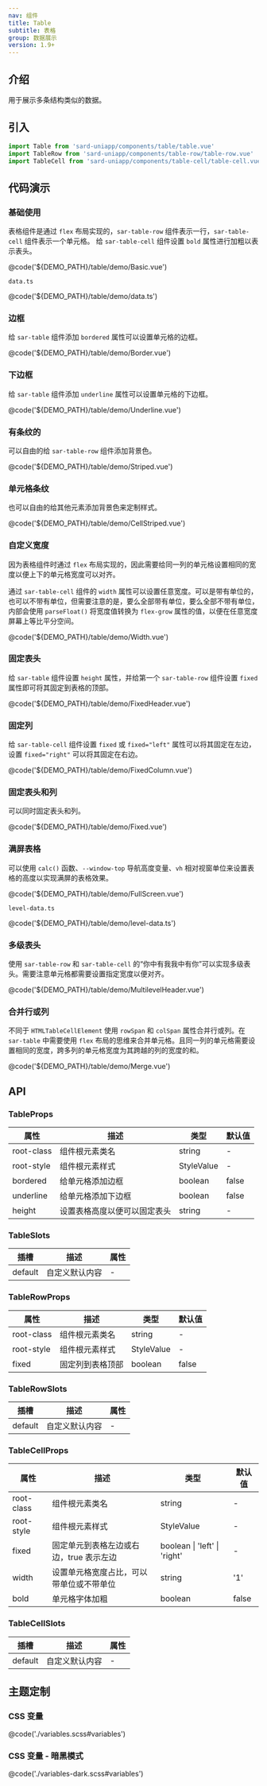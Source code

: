 ```yaml
---
nav: 组件
title: Table
subtitle: 表格
group: 数据展示
version: 1.9+
---
```


## 介绍

用于展示多条结构类似的数据。

## 引入

```ts
import Table from 'sard-uniapp/components/table/table.vue'
import TableRow from 'sard-uniapp/components/table-row/table-row.vue'
import TableCell from 'sard-uniapp/components/table-cell/table-cell.vue'
```

## 代码演示

### 基础使用

表格组件是通过 `flex` 布局实现的，`sar-table-row` 组件表示一行，`sar-table-cell` 组件表示一个单元格。
给 `sar-table-cell` 组件设置 `bold` 属性进行加粗以表示表头。

@code('${DEMO_PATH}/table/demo/Basic.vue')

`data.ts`

@code('${DEMO_PATH}/table/demo/data.ts')

### 边框

给 `sar-table` 组件添加 `bordered` 属性可以设置单元格的边框。

@code('${DEMO_PATH}/table/demo/Border.vue')

### 下边框

给 `sar-table` 组件添加 `underline` 属性可以设置单元格的下边框。

@code('${DEMO_PATH}/table/demo/Underline.vue')

### 有条纹的

可以自由的给 `sar-table-row` 组件添加背景色。

@code('${DEMO_PATH}/table/demo/Striped.vue')

### 单元格条纹

也可以自由的给其他元素添加背景色来定制样式。

@code('${DEMO_PATH}/table/demo/CellStriped.vue')

### 自定义宽度

因为表格组件时通过 `flex` 布局实现的，因此需要给同一列的单元格设置相同的宽度以便上下的单元格宽度可以对齐。

通过 `sar-table-cell` 组件的 `width` 属性可以设置任意宽度。可以是带有单位的，也可以不带有单位，但需要注意的是，要么全部带有单位，要么全部不带有单位，内部会使用 `parseFloat()` 将宽度值转换为 `flex-grow` 属性的值，以便在任意宽度屏幕上等比平分空间。

@code('${DEMO_PATH}/table/demo/Width.vue')

### 固定表头

给 `sar-table` 组件设置 `height` 属性，并给第一个 `sar-table-row` 组件设置 `fixed` 属性即可将其固定到表格的顶部。

@code('${DEMO_PATH}/table/demo/FixedHeader.vue')

### 固定列

给 `sar-table-cell` 组件设置 `fixed` 或 `fixed="left"` 属性可以将其固定在左边，设置 `fixed="right"` 可以将其固定在右边。

@code('${DEMO_PATH}/table/demo/FixedColumn.vue')

### 固定表头和列

可以同时固定表头和列。

@code('${DEMO_PATH}/table/demo/Fixed.vue')

### 满屏表格

可以使用 `calc()` 函数、`--window-top` 导航高度变量、`vh` 相对视窗单位来设置表格的高度以实现满屏的表格效果。

@code('${DEMO_PATH}/table/demo/FullScreen.vue')

`level-data.ts`

@code('${DEMO_PATH}/table/demo/level-data.ts')

### 多级表头

使用 `sar-table-row` 和 `sar-table-cell` 的“你中有我我中有你”可以实现多级表头。需要注意单元格都需要设置指定宽度以便对齐。

@code('${DEMO_PATH}/table/demo/MultilevelHeader.vue')

### 合并行或列

不同于 `HTMLTableCellElement` 使用 `rowSpan` 和 `colSpan` 属性合并行或列。在 `sar-table` 中需要使用 `flex` 布局的思维来合并单元格。且同一列的单元格需要设置相同的宽度，跨多列的单元格宽度为其跨越的列的宽度的和。

@code('${DEMO_PATH}/table/demo/Merge.vue')

## API

### TableProps

| 属性       | 描述                         | 类型       | 默认值 |
| ---------- | ---------------------------- | ---------- | ------ |
| root-class | 组件根元素类名               | string     | -      |
| root-style | 组件根元素样式               | StyleValue | -      |
| bordered   | 给单元格添加边框             | boolean    | false  |
| underline  | 给单元格添加下边框           | boolean    | false  |
| height     | 设置表格高度以便可以固定表头 | string     | -      |

### TableSlots

| 插槽    | 描述           | 属性 |
| ------- | -------------- | ---- |
| default | 自定义默认内容 | -    |

### TableRowProps

| 属性       | 描述             | 类型       | 默认值 |
| ---------- | ---------------- | ---------- | ------ |
| root-class | 组件根元素类名   | string     | -      |
| root-style | 组件根元素样式   | StyleValue | -      |
| fixed      | 固定列到表格顶部 | boolean    | false  |

### TableRowSlots

| 插槽    | 描述           | 属性 |
| ------- | -------------- | ---- |
| default | 自定义默认内容 | -    |

### TableCellProps

| 属性       | 描述                                     | 类型                         | 默认值 |
| ---------- | ---------------------------------------- | ---------------------------- | ------ |
| root-class | 组件根元素类名                           | string                       | -      |
| root-style | 组件根元素样式                           | StyleValue                   | -      |
| fixed      | 固定单元到表格左边或右边，true 表示左边  | boolean \| 'left' \| 'right' | -      |
| width      | 设置单元格宽度占比，可以带单位或不带单位 | string                       | '1'    |
| bold       | 单元格字体加粗                           | boolean                      | false  |

### TableCellSlots

| 插槽    | 描述           | 属性 |
| ------- | -------------- | ---- |
| default | 自定义默认内容 | -    |

## 主题定制

### CSS 变量

@code('./variables.scss#variables')

### CSS 变量 - 暗黑模式

@code('./variables-dark.scss#variables')
